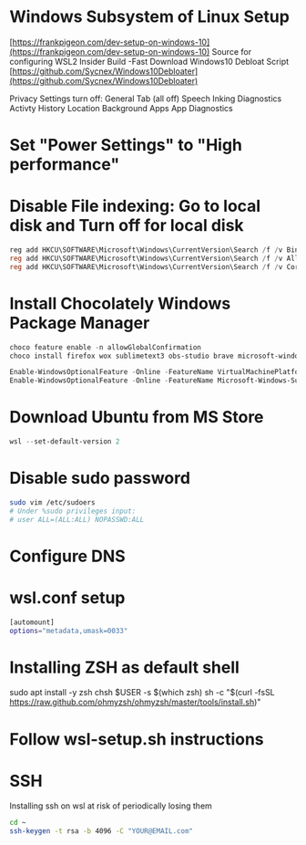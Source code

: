 # Windows Subsystem of Linux Setup

[https://frankpigeon.com/dev-setup-on-windows-10](https://frankpigeon.com/dev-setup-on-windows-10)
Source for configuring WSL2
Insider Build -Fast
Download Windows10 Debloat Script
[https://github.com/Sycnex/Windows10Debloater](https://github.com/Sycnex/Windows10Debloater)

Privacy Settings turn off:
General Tab (all off)
Speech
Inking
Diagnostics
Activty History
Location
Background Apps
App Diagnostics

# Set "Power Settings" to "High performance"

# Disable File indexing: Go to local disk and Turn off for local disk

```powershell
reg add HKCU\SOFTWARE\Microsoft\Windows\CurrentVersion\Search /f /v BingSearchEnabled /t REG_DWORD /d 0
reg add HKCU\SOFTWARE\Microsoft\Windows\CurrentVersion\Search /f /v AllowSearchToUseLocation /t REG_DWORD /d 0
reg add HKCU\SOFTWARE\Microsoft\Windows\CurrentVersion\Search /f /v CortanaConsent /t REG_DWORD /d 0
```

# Install Chocolately Windows Package Manager

```powershell
choco feature enable -n allowGlobalConfirmation
choco install firefox wox sublimetext3 obs-studio brave microsoft-windows-terminal 7zip vlc vscode bitwarden adobereader autohotkey.portable ccleaner filezilla protonmailbridge expressvpn dropbox spotify steam wsltty firacode
```

```powershell
Enable-WindowsOptionalFeature -Online -FeatureName VirtualMachinePlatform
Enable-WindowsOptionalFeature -Online -FeatureName Microsoft-Windows-Subsystem-Linux
```

# Download Ubuntu from MS Store

```powershell
wsl --set-default-version 2
```

# Disable sudo password

```bash
sudo vim /etc/sudoers
# Under %sudo privileges input:
# user ALL=(ALL:ALL) NOPASSWD:ALL
```

# Configure DNS

# wsl.conf setup
```bash
[automount]
options="metadata,umask=0033"
```

# Installing ZSH as default shell
sudo apt install -y zsh
chsh $USER -s $(which zsh)
sh -c "$(curl -fsSL https://raw.github.com/ohmyzsh/ohmyzsh/master/tools/install.sh)"

# Follow wsl-setup.sh instructions

# SSH
Installing ssh on wsl at risk of periodically losing them
```bash
cd ~
ssh-keygen -t rsa -b 4096 -C "YOUR@EMAIL.com"
```
